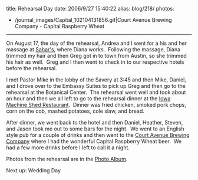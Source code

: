 title: Rehearsal Day
date: 2006/9/27 15:40:22
alias: blog/218/
photos:
- /journal_images/Capital_102104131856.gif|Court Avenue Brewing Company - Capital Raspberry Wheat
---
On August 17, the day of the rehearsal, Andrea and I went for a his and her massage at [Sahar's](http://www.sahars.com/), where Diana works.  Following the massage, Diana trimmed my hair and then Greg got in to town from Austin, so she trimmed his hair as well.  Greg and I then went to check in to our respective hotels before the rehearsal.

I met Pastor Mike in the lobby of the Savery at 3:45 and then Mike, Daniel, and I drove over to the Embassy Suites to pick up Greg and then go to the rehearsal at the Botanical Center.  The rehearsal went well and took about an hour and then we all left to go to the rehearsal dinner at the [Iowa Machine Shed Restaurant](http://www.machineshed.com/restaurants/desmoines.asp).  Dinner was fried chicken, smoked pork chops, corn on the cob, mashed potatoes, cole slaw, and bread. 

After dinner, we went back to the hotel and then Daniel, Heather, Steven, and Jason took me out to some bars for the night.  We went to an English style pub for a couple of drinks and then went to the [Court Avenue Brewing Company](http://courtavebrew.siteviz.com/) where I had the wonderful Capital Raspberry Wheat beer.  We had a few more drinks before I left to call it a night.

Photos from the rehearsal are in the [Photo Album](PhotoAlbum.aspx?ID=WEDDING-REHEARSAL).

Next up: Wedding Day